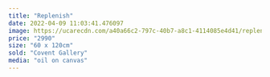 ```yaml
---
title: "Replenish"
date: 2022-04-09 11:03:41.476097
image: https://ucarecdn.com/a40a66c2-797c-40b7-a8c1-4114085e4d41/replenish.jpg
price: "2990"
size: "60 x 120cm"
sold: "Covent Gallery"
media: "oil on canvas"
---
```


